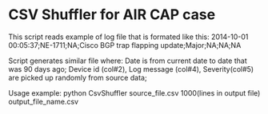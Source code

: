 CSV Shuffler for AIR CAP case
=============================

This script reads example of log file that is formated like this:
2014-10-01 00:05:37;NE-1711;NA;Cisco BGP trap flapping update;Major;NA;NA;NA

Script generates similar file where:
Date is from current date to date that was 90 days ago;
Device id (col#2), Log message (col#4), Severity(col#5) are picked up randomly from source data;

Usage example:
python CsvShuffler source_file.csv 1000(lines in output file) output_file_name.csv
